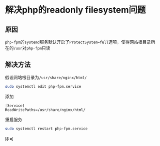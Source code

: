 # 解决php的readonly filesystem问题

## 原因
`php-fpm`的`systemd`服务默认开启了`ProtectSystem=full`选项，使得网站根目录所在的`/usr`对`php-fpm`只读

## 解决方法
假设网站根目录为`/usr/share/nginx/html/`

```sh
sudo systemctl edit php-fpm.service
```

添加

```systemd
[Service]
ReadWritePaths=/usr/share/nginx/html/
```

重启服务

```sh
sudo systemctl restart php-fpm.service
```

即可

